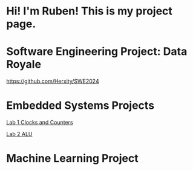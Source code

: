 # Hi! I'm Ruben! This is my project page.

# Software Engineering Project: Data Royale
https://github.com/Herxity/SWE2024

# Embedded Systems Projects
[Lab 1 Clocks and Counters](https://github.com/Herxity/Herxity.github.io/blob/e3187fdcd2914315d0abf00d27fcb534fd366d29/Embedded%20Systems%20Lab%201.pdf)

[Lab 2 ALU](https://github.com/Herxity/Herxity.github.io/blob/725851211bf12117a1fa5471693f22e9ba35cc60/Embedded%20Systems%20Lab%202.pdf)


# Machine Learning Project
